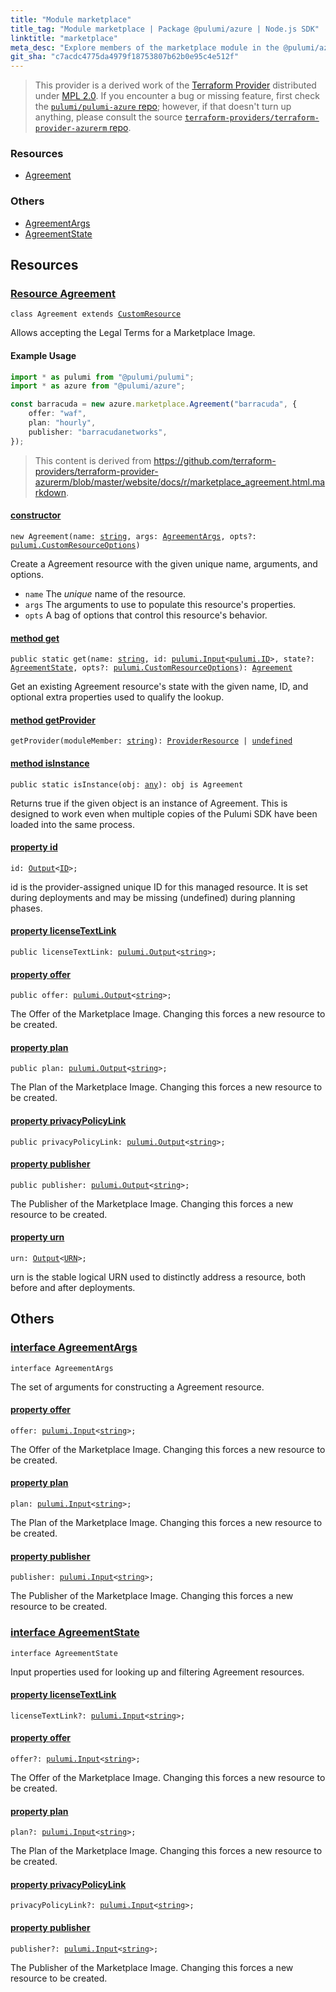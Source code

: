 ```yaml
---
title: "Module marketplace"
title_tag: "Module marketplace | Package @pulumi/azure | Node.js SDK"
linktitle: "marketplace"
meta_desc: "Explore members of the marketplace module in the @pulumi/azure package."
git_sha: "c7acdc4775da4979f18753807b62b0e95c4e512f"
---
```


<!-- WARNING: this page was generated by a tool. Do not edit it by hand. -->
<!-- To change it, please see https://github.com/pulumi/docs/tree/master/tools/tscdocgen. -->


> This provider is a derived work of the [Terraform Provider](https://github.com/terraform-providers/terraform-provider-azurerm)
> distributed under [MPL 2.0](https://www.mozilla.org/en-US/MPL/2.0/). If you encounter a bug or missing feature,
> first check the [`pulumi/pulumi-azure` repo](https://github.com/pulumi/pulumi-azure/issues); however, if that doesn't turn up anything,
> please consult the source [`terraform-providers/terraform-provider-azurerm` repo](https://github.com/terraform-providers/terraform-provider-azurerm/issues).





<h3>Resources</h3>
<ul class="api">
    <li><a href="#Agreement"><span class="symbol resource"></span>Agreement</a></li>
</ul>


<h3>Others</h3>
<ul class="api">
    <li><a href="#AgreementArgs"><span class="symbol api"></span>AgreementArgs</a></li>
    <li><a href="#AgreementState"><span class="symbol api"></span>AgreementState</a></li>
</ul>


<h2 id="resources">Resources</h2>
<h3 class="pdoc-module-header" id="Agreement" data-link-title="Agreement">
    <a href="https://github.com/pulumi/pulumi-azure/blob/{{< param git_sha >}}/sdk/nodejs/marketplace/agreement.ts#L25">
        Resource <strong>Agreement</strong>
    </a>
</h3>

<pre class="highlight"><code><span class='kr'>class</span> <span class='nx'>Agreement</span> <span class='kr'>extends</span> <a href='/docs/reference/pkg/nodejs/pulumi/pulumi/#CustomResource'>CustomResource</a></code></pre>

Allows accepting the Legal Terms for a Marketplace Image.

#### Example Usage

```typescript
import * as pulumi from "@pulumi/pulumi";
import * as azure from "@pulumi/azure";

const barracuda = new azure.marketplace.Agreement("barracuda", {
    offer: "waf",
    plan: "hourly",
    publisher: "barracudanetworks",
});
```

> This content is derived from https://github.com/terraform-providers/terraform-provider-azurerm/blob/master/website/docs/r/marketplace_agreement.html.markdown.

<h4 class="pdoc-member-header" id="Agreement-constructor">
<a class="pdoc-child-name" href="https://github.com/pulumi/pulumi-azure/blob/{{< param git_sha >}}/sdk/nodejs/marketplace/agreement.ts#L65"> <b>constructor</b></a>
</h4>


<pre class="highlight"><code><span class='kd'></span><span class='kd'>new</span> Agreement(name: <span class='kd'><a href='https://developer.mozilla.org/en-US/docs/Web/JavaScript/Reference/Global_Objects/String'>string</a></span>, args: <a href='#AgreementArgs'>AgreementArgs</a>, opts?: <a href='/docs/reference/pkg/nodejs/pulumi/pulumi/#CustomResourceOptions'>pulumi.CustomResourceOptions</a>)</code></pre>


Create a Agreement resource with the given unique name, arguments, and options.

* `name` The _unique_ name of the resource.
* `args` The arguments to use to populate this resource&#39;s properties.
* `opts` A bag of options that control this resource&#39;s behavior.

<h4 class="pdoc-member-header" id="Agreement-get">
<a class="pdoc-child-name" href="https://github.com/pulumi/pulumi-azure/blob/{{< param git_sha >}}/sdk/nodejs/marketplace/agreement.ts#L34">method <b>get</b></a>
</h4>


<pre class="highlight"><code><span class='kd'>public static </span>get(name: <span class='kd'><a href='https://developer.mozilla.org/en-US/docs/Web/JavaScript/Reference/Global_Objects/String'>string</a></span>, id: <a href='/docs/reference/pkg/nodejs/pulumi/pulumi/#Input'>pulumi.Input</a>&lt;<a href='/docs/reference/pkg/nodejs/pulumi/pulumi/#ID'>pulumi.ID</a>&gt;, state?: <a href='#AgreementState'>AgreementState</a>, opts?: <a href='/docs/reference/pkg/nodejs/pulumi/pulumi/#CustomResourceOptions'>pulumi.CustomResourceOptions</a>): <a href='#Agreement'>Agreement</a></code></pre>


Get an existing Agreement resource's state with the given name, ID, and optional extra
properties used to qualify the lookup.

<h4 class="pdoc-member-header" id="Agreement-getProvider">
<a class="pdoc-child-name" href="https://github.com/pulumi/pulumi-azure/blob/{{< param git_sha >}}/sdk/nodejs/marketplace/agreement.ts#L25">method <b>getProvider</b></a>
</h4>


<pre class="highlight"><code><span class='kd'></span>getProvider(moduleMember: <span class='kd'><a href='https://developer.mozilla.org/en-US/docs/Web/JavaScript/Reference/Global_Objects/String'>string</a></span>): <a href='/docs/reference/pkg/nodejs/pulumi/pulumi/#ProviderResource'>ProviderResource</a> | <span class='kd'><a href='https://developer.mozilla.org/en-US/docs/Web/JavaScript/Reference/Global_Objects/undefined'>undefined</a></span></code></pre>

<h4 class="pdoc-member-header" id="Agreement-isInstance">
<a class="pdoc-child-name" href="https://github.com/pulumi/pulumi-azure/blob/{{< param git_sha >}}/sdk/nodejs/marketplace/agreement.ts#L45">method <b>isInstance</b></a>
</h4>


<pre class="highlight"><code><span class='kd'>public static </span>isInstance(obj: <span class='kd'><a href='https://www.typescriptlang.org/docs/handbook/basic-types.html#any'>any</a></span>): obj is Agreement</code></pre>


Returns true if the given object is an instance of Agreement.  This is designed to work even
when multiple copies of the Pulumi SDK have been loaded into the same process.

<h4 class="pdoc-member-header" id="Agreement-id">
<a class="pdoc-child-name" href="https://github.com/pulumi/pulumi-azure/blob/{{< param git_sha >}}/sdk/nodejs/marketplace/agreement.ts#L25">property <b>id</b></a>
</h4>

<pre class="highlight"><code><span class='kd'></span>id: <a href='/docs/reference/pkg/nodejs/pulumi/pulumi/#Output'>Output</a>&lt;<a href='/docs/reference/pkg/nodejs/pulumi/pulumi/#ID'>ID</a>&gt;;</code></pre>

id is the provider-assigned unique ID for this managed resource.  It is set during
deployments and may be missing (undefined) during planning phases.

<h4 class="pdoc-member-header" id="Agreement-licenseTextLink">
<a class="pdoc-child-name" href="https://github.com/pulumi/pulumi-azure/blob/{{< param git_sha >}}/sdk/nodejs/marketplace/agreement.ts#L52">property <b>licenseTextLink</b></a>
</h4>

<pre class="highlight"><code><span class='kd'>public </span>licenseTextLink: <a href='/docs/reference/pkg/nodejs/pulumi/pulumi/#Output'>pulumi.Output</a>&lt;<span class='kd'><a href='https://developer.mozilla.org/en-US/docs/Web/JavaScript/Reference/Global_Objects/String'>string</a></span>&gt;;</code></pre>
<h4 class="pdoc-member-header" id="Agreement-offer">
<a class="pdoc-child-name" href="https://github.com/pulumi/pulumi-azure/blob/{{< param git_sha >}}/sdk/nodejs/marketplace/agreement.ts#L56">property <b>offer</b></a>
</h4>

<pre class="highlight"><code><span class='kd'>public </span>offer: <a href='/docs/reference/pkg/nodejs/pulumi/pulumi/#Output'>pulumi.Output</a>&lt;<span class='kd'><a href='https://developer.mozilla.org/en-US/docs/Web/JavaScript/Reference/Global_Objects/String'>string</a></span>&gt;;</code></pre>

The Offer of the Marketplace Image. Changing this forces a new resource to be created.

<h4 class="pdoc-member-header" id="Agreement-plan">
<a class="pdoc-child-name" href="https://github.com/pulumi/pulumi-azure/blob/{{< param git_sha >}}/sdk/nodejs/marketplace/agreement.ts#L60">property <b>plan</b></a>
</h4>

<pre class="highlight"><code><span class='kd'>public </span>plan: <a href='/docs/reference/pkg/nodejs/pulumi/pulumi/#Output'>pulumi.Output</a>&lt;<span class='kd'><a href='https://developer.mozilla.org/en-US/docs/Web/JavaScript/Reference/Global_Objects/String'>string</a></span>&gt;;</code></pre>

The Plan of the Marketplace Image. Changing this forces a new resource to be created.

<h4 class="pdoc-member-header" id="Agreement-privacyPolicyLink">
<a class="pdoc-child-name" href="https://github.com/pulumi/pulumi-azure/blob/{{< param git_sha >}}/sdk/nodejs/marketplace/agreement.ts#L61">property <b>privacyPolicyLink</b></a>
</h4>

<pre class="highlight"><code><span class='kd'>public </span>privacyPolicyLink: <a href='/docs/reference/pkg/nodejs/pulumi/pulumi/#Output'>pulumi.Output</a>&lt;<span class='kd'><a href='https://developer.mozilla.org/en-US/docs/Web/JavaScript/Reference/Global_Objects/String'>string</a></span>&gt;;</code></pre>
<h4 class="pdoc-member-header" id="Agreement-publisher">
<a class="pdoc-child-name" href="https://github.com/pulumi/pulumi-azure/blob/{{< param git_sha >}}/sdk/nodejs/marketplace/agreement.ts#L65">property <b>publisher</b></a>
</h4>

<pre class="highlight"><code><span class='kd'>public </span>publisher: <a href='/docs/reference/pkg/nodejs/pulumi/pulumi/#Output'>pulumi.Output</a>&lt;<span class='kd'><a href='https://developer.mozilla.org/en-US/docs/Web/JavaScript/Reference/Global_Objects/String'>string</a></span>&gt;;</code></pre>

The Publisher of the Marketplace Image. Changing this forces a new resource to be created.

<h4 class="pdoc-member-header" id="Agreement-urn">
<a class="pdoc-child-name" href="https://github.com/pulumi/pulumi-azure/blob/{{< param git_sha >}}/sdk/nodejs/marketplace/agreement.ts#L25">property <b>urn</b></a>
</h4>

<pre class="highlight"><code><span class='kd'></span>urn: <a href='/docs/reference/pkg/nodejs/pulumi/pulumi/#Output'>Output</a>&lt;<a href='/docs/reference/pkg/nodejs/pulumi/pulumi/#URN'>URN</a>&gt;;</code></pre>

urn is the stable logical URN used to distinctly address a resource, both before and after
deployments.



<h2 id="apis">Others</h2>
<h3 class="pdoc-module-header" id="AgreementArgs" data-link-title="AgreementArgs">
    <a href="https://github.com/pulumi/pulumi-azure/blob/{{< param git_sha >}}/sdk/nodejs/marketplace/agreement.ts#L135">
        interface <strong>AgreementArgs</strong>
    </a>
</h3>

<pre class="highlight"><code><span class='kr'>interface</span> <span class='nx'>AgreementArgs</span></code></pre>

The set of arguments for constructing a Agreement resource.

<h4 class="pdoc-member-header" id="AgreementArgs-offer">
<a class="pdoc-child-name" href="https://github.com/pulumi/pulumi-azure/blob/{{< param git_sha >}}/sdk/nodejs/marketplace/agreement.ts#L139">property <b>offer</b></a>
</h4>

<pre class="highlight"><code><span class='kd'></span>offer: <a href='/docs/reference/pkg/nodejs/pulumi/pulumi/#Input'>pulumi.Input</a>&lt;<span class='kd'><a href='https://developer.mozilla.org/en-US/docs/Web/JavaScript/Reference/Global_Objects/String'>string</a></span>&gt;;</code></pre>

The Offer of the Marketplace Image. Changing this forces a new resource to be created.

<h4 class="pdoc-member-header" id="AgreementArgs-plan">
<a class="pdoc-child-name" href="https://github.com/pulumi/pulumi-azure/blob/{{< param git_sha >}}/sdk/nodejs/marketplace/agreement.ts#L143">property <b>plan</b></a>
</h4>

<pre class="highlight"><code><span class='kd'></span>plan: <a href='/docs/reference/pkg/nodejs/pulumi/pulumi/#Input'>pulumi.Input</a>&lt;<span class='kd'><a href='https://developer.mozilla.org/en-US/docs/Web/JavaScript/Reference/Global_Objects/String'>string</a></span>&gt;;</code></pre>

The Plan of the Marketplace Image. Changing this forces a new resource to be created.

<h4 class="pdoc-member-header" id="AgreementArgs-publisher">
<a class="pdoc-child-name" href="https://github.com/pulumi/pulumi-azure/blob/{{< param git_sha >}}/sdk/nodejs/marketplace/agreement.ts#L147">property <b>publisher</b></a>
</h4>

<pre class="highlight"><code><span class='kd'></span>publisher: <a href='/docs/reference/pkg/nodejs/pulumi/pulumi/#Input'>pulumi.Input</a>&lt;<span class='kd'><a href='https://developer.mozilla.org/en-US/docs/Web/JavaScript/Reference/Global_Objects/String'>string</a></span>&gt;;</code></pre>

The Publisher of the Marketplace Image. Changing this forces a new resource to be created.

<h3 class="pdoc-module-header" id="AgreementState" data-link-title="AgreementState">
    <a href="https://github.com/pulumi/pulumi-azure/blob/{{< param git_sha >}}/sdk/nodejs/marketplace/agreement.ts#L115">
        interface <strong>AgreementState</strong>
    </a>
</h3>

<pre class="highlight"><code><span class='kr'>interface</span> <span class='nx'>AgreementState</span></code></pre>

Input properties used for looking up and filtering Agreement resources.

<h4 class="pdoc-member-header" id="AgreementState-licenseTextLink">
<a class="pdoc-child-name" href="https://github.com/pulumi/pulumi-azure/blob/{{< param git_sha >}}/sdk/nodejs/marketplace/agreement.ts#L116">property <b>licenseTextLink</b></a>
</h4>

<pre class="highlight"><code><span class='kd'></span>licenseTextLink?: <a href='/docs/reference/pkg/nodejs/pulumi/pulumi/#Input'>pulumi.Input</a>&lt;<span class='kd'><a href='https://developer.mozilla.org/en-US/docs/Web/JavaScript/Reference/Global_Objects/String'>string</a></span>&gt;;</code></pre>
<h4 class="pdoc-member-header" id="AgreementState-offer">
<a class="pdoc-child-name" href="https://github.com/pulumi/pulumi-azure/blob/{{< param git_sha >}}/sdk/nodejs/marketplace/agreement.ts#L120">property <b>offer</b></a>
</h4>

<pre class="highlight"><code><span class='kd'></span>offer?: <a href='/docs/reference/pkg/nodejs/pulumi/pulumi/#Input'>pulumi.Input</a>&lt;<span class='kd'><a href='https://developer.mozilla.org/en-US/docs/Web/JavaScript/Reference/Global_Objects/String'>string</a></span>&gt;;</code></pre>

The Offer of the Marketplace Image. Changing this forces a new resource to be created.

<h4 class="pdoc-member-header" id="AgreementState-plan">
<a class="pdoc-child-name" href="https://github.com/pulumi/pulumi-azure/blob/{{< param git_sha >}}/sdk/nodejs/marketplace/agreement.ts#L124">property <b>plan</b></a>
</h4>

<pre class="highlight"><code><span class='kd'></span>plan?: <a href='/docs/reference/pkg/nodejs/pulumi/pulumi/#Input'>pulumi.Input</a>&lt;<span class='kd'><a href='https://developer.mozilla.org/en-US/docs/Web/JavaScript/Reference/Global_Objects/String'>string</a></span>&gt;;</code></pre>

The Plan of the Marketplace Image. Changing this forces a new resource to be created.

<h4 class="pdoc-member-header" id="AgreementState-privacyPolicyLink">
<a class="pdoc-child-name" href="https://github.com/pulumi/pulumi-azure/blob/{{< param git_sha >}}/sdk/nodejs/marketplace/agreement.ts#L125">property <b>privacyPolicyLink</b></a>
</h4>

<pre class="highlight"><code><span class='kd'></span>privacyPolicyLink?: <a href='/docs/reference/pkg/nodejs/pulumi/pulumi/#Input'>pulumi.Input</a>&lt;<span class='kd'><a href='https://developer.mozilla.org/en-US/docs/Web/JavaScript/Reference/Global_Objects/String'>string</a></span>&gt;;</code></pre>
<h4 class="pdoc-member-header" id="AgreementState-publisher">
<a class="pdoc-child-name" href="https://github.com/pulumi/pulumi-azure/blob/{{< param git_sha >}}/sdk/nodejs/marketplace/agreement.ts#L129">property <b>publisher</b></a>
</h4>

<pre class="highlight"><code><span class='kd'></span>publisher?: <a href='/docs/reference/pkg/nodejs/pulumi/pulumi/#Input'>pulumi.Input</a>&lt;<span class='kd'><a href='https://developer.mozilla.org/en-US/docs/Web/JavaScript/Reference/Global_Objects/String'>string</a></span>&gt;;</code></pre>

The Publisher of the Marketplace Image. Changing this forces a new resource to be created.

